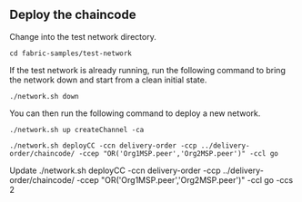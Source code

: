 
## Deploy the chaincode

Change into the test network directory.
```
cd fabric-samples/test-network
```

If the test network is already running, run the following command to bring the network down and start from a clean initial state.
```
./network.sh down
```

You can then run the following command to deploy a new network.
```
./network.sh up createChannel -ca
```

```
./network.sh deployCC -ccn delivery-order -ccp ../delivery-order/chaincode/ -ccep "OR('Org1MSP.peer','Org2MSP.peer')" -ccl go
```

Update
./network.sh deployCC -ccn delivery-order -ccp ../delivery-order/chaincode/ -ccep "OR('Org1MSP.peer','Org2MSP.peer')" -ccl go -ccs 2

